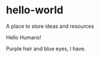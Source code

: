 # hello-world
A place to store ideas and resources

Hello Humans!

Purple hair and blue eyes, I have.

